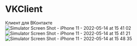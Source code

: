 # VKClient
Клиент для ВКонтакте
![Simulator Screen Shot - iPhone 11 - 2022-05-14 at 15 41 02](https://user-images.githubusercontent.com/61419902/168426694-d3575fba-3fb2-4a1b-9163-d688eabd0eab.png)\
![Simulator Screen Shot - iPhone 11 - 2022-05-14 at 15 41 21](https://user-images.githubusercontent.com/61419902/168426705-f17424d0-064a-435d-a292-9d170a1c7ba3.png)\
![Simulator Screen Shot - iPhone 11 - 2022-05-14 at 15 48 35](https://user-images.githubusercontent.com/61419902/168426707-8f2bb204-a58a-402b-9b73-010eb09833da.png)

